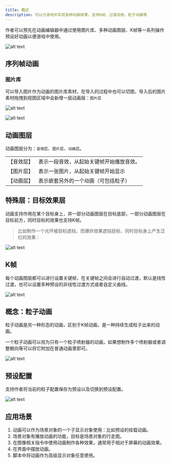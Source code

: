 ```yaml
---
title: 概述
description: 可以为游戏中实现各种动画效果，支持K帧、过渡动效、粒子动画等
---
```


作者可以预先在动画编辑器中通过使用图片库、多种动画图层、K帧等一系列操作预设好动画以便游戏中使用。

![alt text](https://cdn.gcw.wiki/gcw/image/zh_hans/getting-started/11.animation/1.index/image.png)

## 序列帧动画

### 图片库

可以导入图片作为动画的图片库素材，在导入的过程中也可以切图，导入后的图片素材拖拽到视图区域中会新增一层动画层：`图片层`

![alt text](https://cdn.gcw.wiki/gcw/image/zh_hans/getting-started/11.animation/1.index/image-1.png)

![alt text](https://cdn.gcw.wiki/gcw/image/zh_hans/getting-started/11.animation/1.index/image-2.png)

## 动画图层

动画图层分为：`音效层`、`图片层`、`动画层`。

|            |                                          |
| ---------- | ---------------------------------------- |
| 【音效层】 | 表示一段音效，从起始关键帧开始播放音效。 |
| 【图片层】 | 表示一张图片，从起始关键帧开始显示       |
| 【动画层】 | 表示嵌套另外的一个动画（可包括粒子）     |

## 特殊层：目标效果层

动画支持作用在某个目标身上，并一部分动画图层在目标底部，一部分动画图层在目标前方，同时目标的效果也支持K帧。

> 比如制作一个光环被目标遮挡，而爆炸效果遮挡目标，同时目标身上产生泛红的效果：

![alt text](https://cdn.gcw.wiki/gcw/image/zh_hans/getting-started/11.animation/1.index/image-3.png)

## K帧

每个动画图层都可以进行设置关键帧，在关键帧之间会进行自动过渡，默认是线性过渡，也可以设置多种预设的非线性过渡方式或者自定义曲线。

![alt text](https://cdn.gcw.wiki/gcw/image/zh_hans/getting-started/11.animation/1.index/image-4.png)

## 概念：粒子动画

粒子动画是另一种形态的动画，区别于K帧动画，是一种持续生成粒子出来的动画。

一个粒子动画可以视为只有一个粒子喷射器的动画，如果想制作多个喷射器或者调整朝向等可以将它附加在普通动画里即可。

![alt text](https://cdn.gcw.wiki/gcw/image/zh_hans/getting-started/11.animation/1.index/image-5.png)

## 预设配置

支持作者将当前的粒子配置保存为预设以及切换到预设配置。

![alt text](https://cdn.gcw.wiki/gcw/image/zh_hans/getting-started/11.animation/1.index/image-6.png)

## 应用场景

1. 动画可以作为场景对象的一个子显示对象使用：比如预设的挂载动画。
2. 场景对象有播放动画的功能，目标是场景对象的行走图。
3. 在图像相关指令中使用动画制作各种效果，通常用于相对于屏幕的动画效果。
4. 在界面中摆放动画。
5. 脚本中将动画作为高级显示对象任意使用。

<!-- ## 参考资料

- API-单机版-客户端动画:Animation
- API-单机版-客户端动画组件:UIAnimation
- API-网络版-客户端动画:Animation
- API-网络版-客户端动画组件:UIAnimation -->
